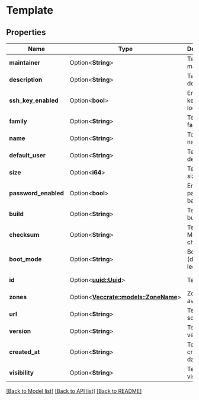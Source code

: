 # Template

## Properties

Name | Type | Description | Notes
------------ | ------------- | ------------- | -------------
**maintainer** | Option<**String**> | Template maintainer | [optional][readonly]
**description** | Option<**String**> | Template description | [optional]
**ssh_key_enabled** | Option<**bool**> | Enable SSH key-based login | [optional]
**family** | Option<**String**> | Template family | [optional][readonly]
**name** | Option<**String**> | Template name | [optional]
**default_user** | Option<**String**> | Template default user | [optional]
**size** | Option<**i64**> | Template size | [optional]
**password_enabled** | Option<**bool**> | Enable password-based login | [optional]
**build** | Option<**String**> | Template build | [optional][readonly]
**checksum** | Option<**String**> | Template MD5 checksum | [optional]
**boot_mode** | Option<**String**> | Boot mode (default: legacy) | [optional]
**id** | Option<[**uuid::Uuid**](uuid::Uuid.md)> | Template ID | [optional][readonly]
**zones** | Option<[**Vec<crate::models::ZoneName>**](zone_name.md)> | Zones availability | [optional]
**url** | Option<**String**> | Template source URL | [optional]
**version** | Option<**String**> | Template version | [optional][readonly]
**created_at** | Option<**String**> | Template creation date | [optional][readonly]
**visibility** | Option<**String**> | Template visibility | [optional][readonly]

[[Back to Model list]](../README.md#documentation-for-models) [[Back to API list]](../README.md#documentation-for-api-endpoints) [[Back to README]](../README.md)



